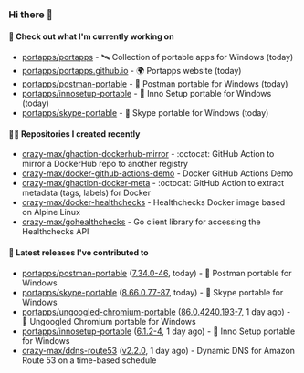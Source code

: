 ### Hi there 👋

#### 👷 Check out what I'm currently working on

- [portapps/portapps](https://github.com/portapps/portapps) - 🛰 Collection of portable apps for Windows (today)
- [portapps/portapps.github.io](https://github.com/portapps/portapps.github.io) - 🌍 Portapps website (today)
- [portapps/postman-portable](https://github.com/portapps/postman-portable) - 🚀 Postman portable for Windows (today)
- [portapps/innosetup-portable](https://github.com/portapps/innosetup-portable) - 🚀 Inno Setup portable for Windows  (today)
- [portapps/skype-portable](https://github.com/portapps/skype-portable) - 🚀 Skype portable for Windows  (today)

#### 👨‍💻 Repositories I created recently

- [crazy-max/ghaction-dockerhub-mirror](https://github.com/crazy-max/ghaction-dockerhub-mirror) - :octocat: GitHub Action to mirror a DockerHub repo to another registry
- [crazy-max/docker-github-actions-demo](https://github.com/crazy-max/docker-github-actions-demo) - Docker GitHub Actions Demo
- [crazy-max/ghaction-docker-meta](https://github.com/crazy-max/ghaction-docker-meta) - :octocat: GitHub Action to extract metadata (tags, labels) for Docker
- [crazy-max/docker-healthchecks](https://github.com/crazy-max/docker-healthchecks) - Healthchecks Docker image based on Alpine Linux
- [crazy-max/gohealthchecks](https://github.com/crazy-max/gohealthchecks) - Go client library for accessing the Healthchecks API

#### 🚀 Latest releases I've contributed to

- [portapps/postman-portable](https://github.com/portapps/postman-portable) ([7.34.0-46](https://github.com/portapps/postman-portable/releases/tag/7.34.0-46), today) - 🚀 Postman portable for Windows
- [portapps/skype-portable](https://github.com/portapps/skype-portable) ([8.66.0.77-87](https://github.com/portapps/skype-portable/releases/tag/8.66.0.77-87), today) - 🚀 Skype portable for Windows 
- [portapps/ungoogled-chromium-portable](https://github.com/portapps/ungoogled-chromium-portable) ([86.0.4240.193-7](https://github.com/portapps/ungoogled-chromium-portable/releases/tag/86.0.4240.193-7), 1 day ago) - 🚀 Ungoogled Chromium portable for Windows
- [portapps/innosetup-portable](https://github.com/portapps/innosetup-portable) ([6.1.2-4](https://github.com/portapps/innosetup-portable/releases/tag/6.1.2-4), 1 day ago) - 🚀 Inno Setup portable for Windows 
- [crazy-max/ddns-route53](https://github.com/crazy-max/ddns-route53) ([v2.2.0](https://github.com/crazy-max/ddns-route53/releases/tag/v2.2.0), 1 day ago) - Dynamic DNS for Amazon Route 53 on a time-based schedule

